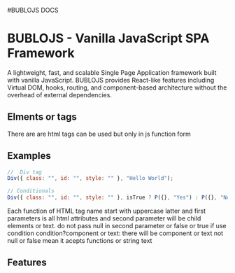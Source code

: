 #BUBLOJS DOCS

# BUBLOJS - Vanilla JavaScript SPA Framework

A lightweight, fast, and scalable Single Page Application framework built with vanilla JavaScript. BUBLOJS provides React-like features including Virtual DOM, hooks, routing, and component-based architecture without the overhead of external dependencies.

## Elments or tags

There are are html tags can be used but only in js function form

## Examples

```javascript
//  Div tag
Div({ class: "", id: "", style: "" }, "Hello World");

// Conditionals
Div({ class: "", id: "", style: "" }, isTrue ? P({}, "Yes") : P({}, "No"));
```

Each function of HTML tag name start with uppercase latter and first parameters is all html attributes and second parameter will be child elements or text. do not pass null in second parameter or false or true if use condition condition?component or text: there will be component or text not null or false mean it acepts functions or string text

## Features

